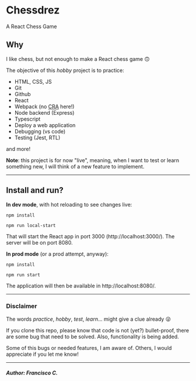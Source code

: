 # Chessdrez
A React Chess Game

## Why

I like chess, but not enough to make a React chess game 🙃

The objective of this *hobby* project is to practice:

* HTML, CSS, JS
* Git
* Github
* React
* Webpack (no [CRA](https://create-react-app.dev/) here!)
* Node backend (Express)
* Typescript
* Deploy a web application
* Debugging (vs code)
* Testing (Jest, RTL)

and more!

**Note**: this project is for now "live", meaning, when I want to test or learn something new, I will think of a new feature to implement. 

<hr>

## Install and run?

**In dev mode**, with hot reloading to see changes live:

`npm install`

`npm run local-start`

That will start the React app in port 3000 (http://localhost:3000/). The server will be on port 8080.

**In prod mode** (or a prod attempt, anyway):

`npm install`

`npm run start`

The application will then be available in http://localhost:8080/.


<hr>

### Disclaimer

The words *practice*, *hobby*, *test*, *learn*... might give a clue already 😜

If you clone this repo, please know that code is not (yet?) bullet-proof, there are some bug that need to be solved. Also, functionality is being added.

Some of this bugs or needed features, I am aware of. Others, I would appreciate if you let me know!

<hr>

##### Author: Francisco C.